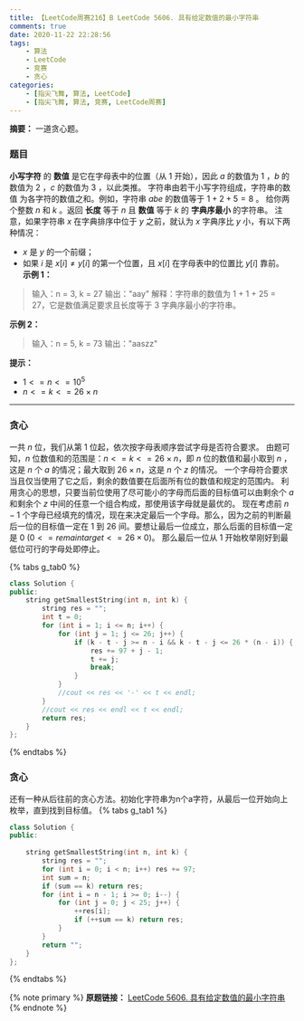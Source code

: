 ```yaml
---
title: 【LeetCode周赛216】B LeetCode 5606. 具有给定数值的最小字符串
comments: true
date: 2020-11-22 22:28:56
tags:
    - 算法
    - LeetCode
    - 竞赛
    - 贪心
categories:
    - [指尖飞舞, 算法, LeetCode]
    - [指尖飞舞, 算法, 竞赛, LeetCode周赛]
---
```

__摘要：__
一道贪心题。
<!-- more -->

### 题目
__小写字符__ 的 __数值__ 是它在字母表中的位置（从 $1$ 开始），因此 $a$ 的数值为 $1$ ，$b$ 的数值为 $2$ ，$c$ 的数值为 $3$ ，以此类推。
字符串由若干小写字符组成，字符串的数值 为各字符的数值之和。例如，字符串 $abe$ 的数值等于 $1 + 2 + 5 = 8$ 。
给你两个整数 $n$ 和 $k$ 。返回 __长度__ 等于 $n$ 且 __数值__ 等于 $k$ 的 __字典序最小__ 的字符串。
注意，如果字符串 $x$ 在字典排序中位于 $y$ 之前，就认为 $x$ 字典序比 $y$ 小，有以下两种情况：
+ $x$ 是 $y$ 的一个前缀；
+ 如果 $i$ 是 $x[i] \not= y[i]$ 的第一个位置，且 $x[i]$ 在字母表中的位置比 $y[i]$ 靠前。
 
__示例 1：__
> 输入：n = 3, k = 27
> 输出："aay"
> 解释：字符串的数值为 1 + 1 + 25 = 27，它是数值满足要求且长度等于 3 字典序最小的字符串。

__示例 2：__
> 输入：n = 5, k = 73
> 输出："aaszz"

__提示：__
+ $1 <= n <= 10^5$
+ $n <= k <= 26 \times n$
___

### 贪心

一共 $n$ 位，我们从第 $1$ 位起，依次按字母表顺序尝试字母是否符合要求。
由题可知，$n$ 位数值和的范围是：$n <= k <= 26 \times n$，即 $n$ 位的数值和最小取到 $n$ ，这是 $n$ 个 $a$ 的情况；最大取到 $26 \times n$，这是 $n$ 个 $z$ 的情况。
一个字母符合要求当且仅当使用了它之后，剩余的数值要在后面所有位的数值和规定的范围内。
利用贪心的思想，只要当前位使用了尽可能小的字母而后面的目标值可以由剩余个 $a$ 和剩余个 $z$ 中间的任意一个组合构成，那使用该字母就是最优的。
现在考虑前 $n - 1$ 个字母已经填充的情况，现在来决定最后一个字母。那么，因为之前的判断最后一位的目标值一定在 $1$ 到 $26$ 间。要想让最后一位成立，那么后面的目标值一定是 $0$ ($0 <= remain target <= 26 \times 0$)。
那么最后一位从 $1$ 开始枚举刚好到最低位可行的字母处即停止。

{% tabs g_tab0 %}
<!-- tab C++ -->
```C++
class Solution {
public:
    string getSmallestString(int n, int k) {
        string res = "";
        int t = 0;
        for (int i = 1; i <= n; i++) {
            for (int j = 1; j <= 26; j++) {
                if (k - t - j >= n - i && k - t - j <= 26 * (n - i)) {
                    res += 97 + j - 1;
                    t += j;
                    break;
                }
            }
            //cout << res << '-' << t << endl;
        }
        //cout << res << endl << t << endl;
        return res;
    }
};
```
<!-- endtab -->
{% endtabs %}

### 贪心

还有一种从后往前的贪心方法。初始化字符串为n个a字符，从最后一位开始向上枚举，直到找到目标值。
{% tabs g_tab1 %}
<!-- tab C++ -->
```C++
class Solution {
public:
    
    string getSmallestString(int n, int k) {
        string res = "";
        for (int i = 0; i < n; i++) res += 97;
        int sum = n;
        if (sum == k) return res;
        for (int i = n - 1; i >= 0; i--) {
            for (int j = 0; j < 25; j++) {
                ++res[i];
                if (++sum == k) return res;
            }
        }
        return "";
    }
};
```
<!-- endtab -->
{% endtabs %}

{% note primary %}
__原题链接：__ [LeetCode 5606. 具有给定数值的最小字符串](https://leetcode-cn.com/problems/smallest-string-with-a-given-numeric-value/)
{% endnote %}